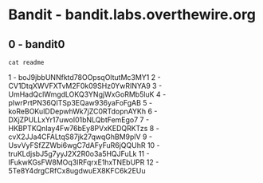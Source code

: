 # Bandit - bandit.labs.overthewire.org

## 0 - bandit0

`cat readme`

1 - boJ9jbbUNNfktd78OOpsqOltutMc3MY1
2 - CV1DtqXWVFXTvM2F0k09SHz0YwRINYA9
3 - UmHadQclWmgdLOKQ3YNgjWxGoRMb5luK
4 - pIwrPrtPN36QITSp3EQaw936yaFoFgAB
5 - koReBOKuIDDepwhWk7jZC0RTdopnAYKh
6 - DXjZPULLxYr17uwoI01bNLQbtFemEgo7
7 - HKBPTKQnIay4Fw76bEy8PVxKEDQRKTzs
8 - cvX2JJa4CFALtqS87jk27qwqGhBM9plV
9 - UsvVyFSfZZWbi6wgC7dAFyFuR6jQQUhR
10 - truKLdjsbJ5g7yyJ2X2R0o3a5HQJFuLk
11 - IFukwKGsFW8MOq3IRFqrxE1hxTNEbUPR
12 - 5Te8Y4drgCRfCx8ugdwuEX8KFC6k2EUu
